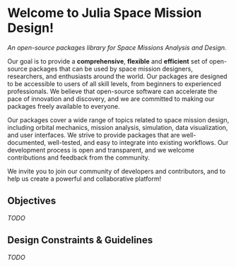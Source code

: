 # Welcome to Julia Space Mission Design!

_An open-source packages library for Space Missions Analysis and Design._

Our goal is to provide a **comprehensive**, **flexible** and **efficient** set of open-source packages that can be used by space mission designers, researchers, and enthusiasts around the world. Our packages are designed to be accessible to users of all skill levels, from beginners to experienced professionals. We believe that open-source software can accelerate the pace of innovation and discovery, and we are committed to making our packages freely available to everyone.

Our packages cover a wide range of topics related to space mission design, including orbital mechanics, mission analysis, simulation, data visualization, and user interfaces. We strive to provide packages that are well-documented, well-tested, and easy to integrate into existing workflows. Our development process is open and transparent, and we welcome contributions and feedback from the community. 

We invite you to join our community of developers and contributors, and to help us create a powerful and collaborative platform!

## Objectives 

*TODO*

## Design Constraints & Guidelines

*TODO*
